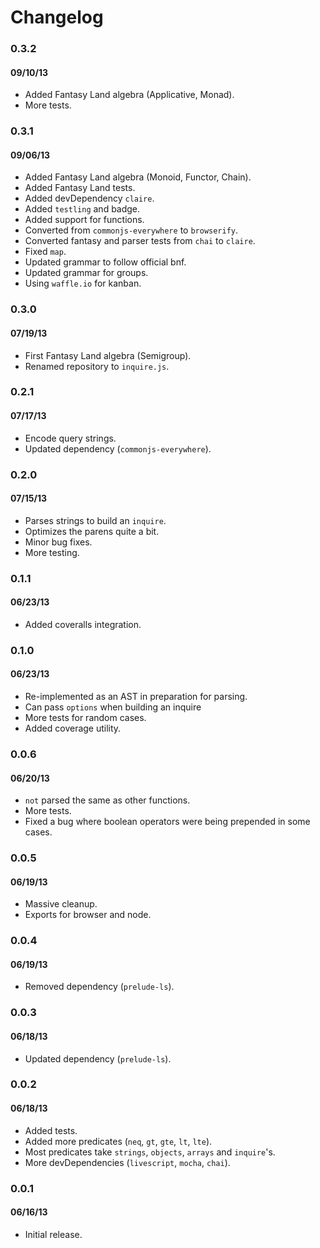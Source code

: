 # Changelog

### 0.3.2
#### 09/10/13
- Added Fantasy Land algebra (Applicative, Monad).
- More tests.

### 0.3.1
#### 09/06/13
- Added Fantasy Land algebra (Monoid, Functor, Chain).
- Added Fantasy Land tests.
- Added devDependency `claire`.
- Added `testling` and badge.
- Added support for functions.
- Converted from `commonjs-everywhere` to `browserify`.
- Converted fantasy and parser tests from `chai` to `claire`.
- Fixed `map`.
- Updated grammar to follow official bnf.
- Updated grammar for groups.
- Using `waffle.io` for kanban.

### 0.3.0
#### 07/19/13
- First Fantasy Land algebra (Semigroup).
- Renamed repository to `inquire.js`.

### 0.2.1
#### 07/17/13
- Encode query strings.
- Updated dependency (`commonjs-everywhere`).

### 0.2.0
#### 07/15/13
- Parses strings to build an `inquire`.
- Optimizes the parens quite a bit.
- Minor bug fixes.
- More testing.

### 0.1.1
#### 06/23/13
- Added coveralls integration.

### 0.1.0
#### 06/23/13
- Re-implemented as an AST in preparation for parsing.
- Can pass `options` when building an inquire
- More tests for random cases.
- Added coverage utility.

### 0.0.6
#### 06/20/13
- `not` parsed the same as other functions.
- More tests.
- Fixed a bug where boolean operators were being prepended in some cases.

### 0.0.5
#### 06/19/13
- Massive cleanup.
- Exports for browser and node.

### 0.0.4
#### 06/19/13
- Removed dependency (`prelude-ls`).

### 0.0.3
#### 06/18/13
- Updated dependency (`prelude-ls`).

### 0.0.2
#### 06/18/13
- Added tests.
- Added more predicates (`neq`, `gt`, `gte`, `lt`, `lte`).
- Most predicates take `strings`, `objects`, `arrays` and `inquire`'s.
- More devDependencies (`livescript`, `mocha`, `chai`).

### 0.0.1
#### 06/16/13
- Initial release.
